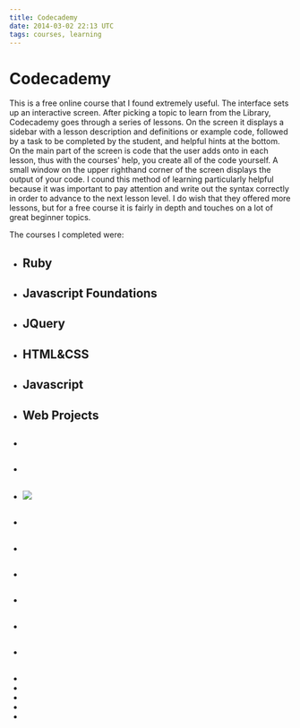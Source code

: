 ```yaml
---
title: Codecademy
date: 2014-03-02 22:13 UTC
tags: courses, learning
---
```

<div class="courses">
	<div class="row"> 
		<div class="col-sm-12">
			<div class="course-body">
				<h1 class="courses">Codecademy</h1>
					<p>This is a free online course that I found extremely useful. The interface sets up an interactive screen. After picking a topic to learn from the Library, Codecademy goes through a series of lessons. On the screen it displays a sidebar with a lesson description and definitions or example code, followed by a task to be completed by the student, and helpful hints at the bottom. On the main part of the screen is code that the user adds onto in each lesson, thus with the courses' help, you create all of the code yourself. A small window on the upper righthand corner of the screen displays the output of your code. I cound this method of learning particularly helpful because it was important to pay attention and write out the syntax correctly in order to advance to the next lesson level. I do wish that they offered more lessons, but for a free course it is fairly in depth and touches on a lot of great beginner topics.</p>
					<p>The courses I completed were:</p>
					<ul class="course-list"> 
						<li><h2>Ruby</h2></li>
						<li><h2>Javascript Foundations</h2></li>
						<li><h2>JQuery</h2></li>
						<li><h2>HTML&CSS</h2></li>
						<li><h2>Javascript</h2></li>
						<li><h2>Web Projects</h2></li>
						<li><h2></h2></li>
						<li><h2></h2></li>
						<li><img class="courses img-responsive" src="/images/main/code.jpeg"/></li>
						<li><h2></h2></li>
						<li><h2></h2></li>
						<li><h2></h2></li>
						<li><h2></h2></li>
						<li><h2></h2></li>
						<li><h2></h2></li>
						<li></li>
						<li></li>
						<li></li>
						<li></li>
						<li></li>
					</ul>
				</div>
		</div>
	</div>
</div>